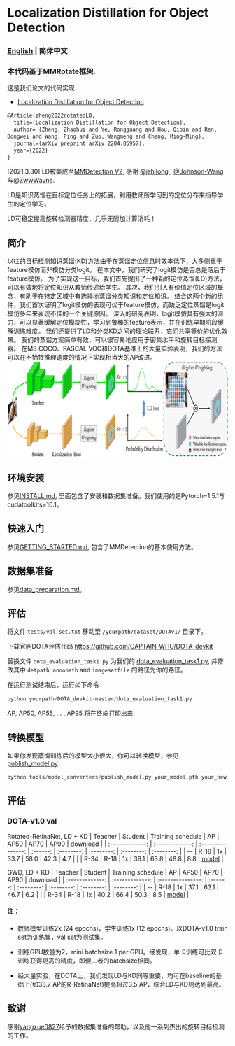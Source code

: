 # Localization Distillation for Object Detection 

### [English](README.md) | 简体中文

### 本代码基于MMRotate框架.

这是我们论文的代码实现
 - [Localization Distillation for Object Detection](https://arxiv.org/abs/2204.05957)

```
@Article{zheng2022rotatedLD,
  title={Localization Distillation for Object Detection},
  author= {Zheng, Zhaohui and Ye, Rongguang and Hou, Qibin and Ren, Dongwei and Wang, Ping and Zuo, Wangmeng and Cheng, Ming-Ming},
  journal={arXiv preprint arXiv:2204.05957},
  year={2022}
}
```

[2021.3.30] LD被集成至[MMDetection V2](https://github.com/open-mmlab/mmdetection/tree/master/configs/ld), 感谢 [@jshilong
](https://github.com/jshilong), [@Johnson-Wang](https://github.com/Johnson-Wang)与[@ZwwWayne](https://github.com/ZwwWayne).

LD是知识蒸馏在目标定位任务上的拓展，利用教师所学习到的定位分布来指导学生的定位学习。

LD可稳定提高旋转检测器精度，几乎无附加计算消耗！

## 简介

以往的目标检测知识蒸馏(KD)方法由于在蒸馏定位信息时效率低下，大多侧重于feature模仿而非模仿分类logit。
在本文中，我们研究了logit模仿是否总是落后于feature模仿。
为了实现这一目标，我们首先提出了一种新的定位蒸馏(LD)方法，可以有效地将定位知识从教师传递给学生。
其次，我们引入有价值定位区域的概念，有助于在特定区域中有选择地蒸馏分类知识和定位知识。
结合这两个新的组件，我们首次证明了logit模仿的表现可优于feature模仿，而缺乏定位蒸馏是logit模仿多年来表现不佳的一个关键原因。
深入的研究表明，logit模仿具有强大的潜力，可以显著缓解定位模糊性，学习到鲁棒的feature表示，并在训练早期阶段缓解训练难度。
我们还提供了LD和分类KD之间的理论联系，它们共享等价的优化效果。
我们的蒸馏方案简单有效，可以很容易地应用于密集水平和旋转目标探测器。
在MS COCO、PASCAL VOC和DOTA基准上的大量实验表明，我们的方法可以在不牺牲推理速度的情况下实现相当大的AP改进。
<img src="LD.png" height="220" align="middle"/>


## 环境安装

参见[INSTALL.md](docs/en/install.md), 里面包含了安装和数据集准备。我们使用的是Pytorch=1.5.1与cudatoolkits=10.1。

## 快速入门

参见[GETTING_STARTED.md](docs/en/get_started.md), 包含了MMDetection的基本使用方法。

## 数据集准备

参见[data_preparation.md](tools/data/README.md)。

## 评估

将文件 `tests/val_set.txt` 移动至 `/yourpath/dataset/DOTAv1/` 目录下。

下载官网DOTA评估代码 https://github.com/CAPTAIN-WHU/DOTA_devkit

替换文件 `dota_evaluation_task1.py` 为我们的 [dota_evaluation_task1.py](tests/dota_evaluation_task1.py), 并修改其中 `detpath`, `annopath` and `imagesetfile` 的路径为你的路径。

在运行测试结束后，运行如下命令

```python
python yourpath/DOTA_devkit-master/dota_evaluation_task1.py
```

AP, AP50, AP55, ... , AP95 将在终端打印出来.

## 转换模型

如果你发现蒸馏训练后的模型大小很大，你可以转换模型，参见[publish_model.py](tools/model_converters/publish_model.py)

```python
python tools/model_converters/publish_model.py your_model.pth your_new_model.pth
```

## 评估

###  DOTA-v1.0 val
  Rotated-RetinaNet, LD + KD
  |     Teacher     |     Student     | Training schedule |    AP    |    AP50    |    AP70    |    AP90    |  download  |
  | :-------------: | :-------------: | :---------------: | :------: | :--------: | :--------: | :--------: | :--------: |
  |       --        |      R-18       |        1x         |   33.7   |    58.0    |    42.3    |    4.7     | |
  |      R-34       |      R-18       |        1x         |   39.1   |    63.8    |    48.8    |    8.8     | [model](https://drive.google.com/file/d/1ycpNhp4pj1efZNQrcydDmpmHuvnzIykN/view?usp=sharing) |
  
  GWD, LD + KD
  |     Teacher     |     Student     | Training schedule |    AP    |    AP50    |    AP70    |    AP90    |  download  |
  | :-------------: | :-------------: | :---------------: | :------: | :--------: | :--------: | :--------: | :--------: |
  |       --        |      R-18       |        1x         |   37.1   |    63.1    |    46.7    |    6.2     | |
  |      R-34       |      R-18       |        1x         |   40.2   |    66.4    |    50.3    |    8.5     | [model](https://drive.google.com/file/d/1KzK5z4E-ybCD4ksoz93SKErIVVEX3CBC/view?usp=sharing) |
 
 #### 注： 
 
 - 教师模型训练2x (24 epochs)，学生训练1x (12 epochs)。以DOTA-v1.0 train set为训练集，val set为测试集。

 - 训练GPU数量为2，mini batchsize 1 per GPU。经发现，单卡训练可比双卡训练获得更高的精度，即便二者的batchsize相同。

 - 经大量实验，在DOTA上，我们发现LD与KD同等重要，均可在baseline的基础上(如33.7 AP的R-RetinaNet)提高超过3.5 AP，综合LD与KD则达到最高。

 ## 致谢
 
感谢[yangxue0827](https://github.com/yangxue0827)给予的数据集准备的帮助，以及他一系列杰出的旋转目标检测的工作。
